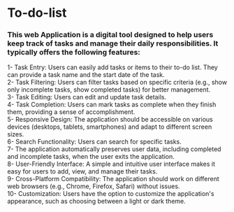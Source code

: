 # To-do-list
<h3> This web Application is a digital tool designed to help users keep track of tasks and manage their daily responsibilities. It typically offers the following features: </h3>

  1- Task Entry: Users can easily add tasks or items to their to-do list. They can provide a task name and the start date of the task. <br>
  2- Task Filtering: Users can filter tasks based on specific criteria (e.g., show only incomplete tasks, show completed tasks) for better management. <br>
  3- Task Editing: Users can edit and update task details. <br>
  4- Task Completion: Users can mark tasks as complete when they finish them, providing a sense of accomplishment. <br>
  5- Responsive Design: The application should be accessible on various devices (desktops, tablets, smartphones) and adapt to different screen sizes. <br>
  6- Search Functionality: Users can search for specific tasks. <br>
  7- The application automatically preserves user data, including completed and incomplete tasks, when the user exits the application. <br>
  8- User-Friendly Interface: A simple and intuitive user interface makes it easy for users to add, view, and manage their tasks. <br>
  9- Cross-Platform Compatibility: The application should work on different web browsers (e.g., Chrome, Firefox, Safari) without issues. <br>
  10- Customization: Users have the option to customize the application's appearance, such as choosing between a light or dark theme.
